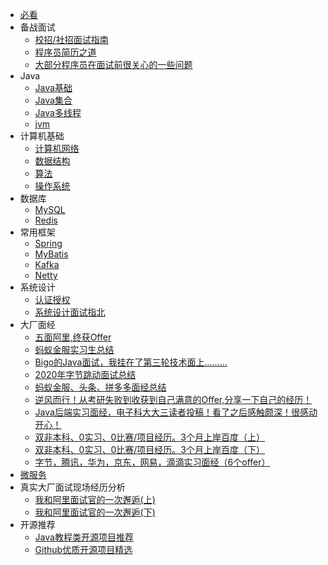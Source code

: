 
* [必看](./docs/a-0必看.md)
* 备战面试
  - [校招/社招面试指南](./docs/a-1校招社招面试指南.md)
  - [程序员简历之道](./docs/a-2程序员简历如何写.md)
  - [大部分程序员在面试前很关心的一些问题](./docs/a-3大部分程序员在面试前很关心的一些问题.md)
* Java
  * [Java基础](./docs/b-1面试题总结-Java基础.md)
  * [Java集合](./docs/b-2Java集合.md)
  * [Java多线程](./docs/b-3Java多线程.md)
  * [jvm](./docs/b-4jvm.md)
* 计算机基础
  * [计算机网络](./docs/c-1计算机网络.md)
  * [数据结构](./docs/c-2数据结构.md)
  * [算法](./docs/c-3算法.md)
  * [操作系统](./docs/c-4操作系统.md)
* 数据库
  * [MySQL](./docs/d-1-mysql.md)
  * [Redis](./docs/d-2-redis.md)
* 常用框架
  * [Spring](./docs/e-1spring.md)
  * [MyBatis](./docs/e-2mybatis.md)
  * [Kafka](./docs/e-3kafka.md)
  * [Netty](./docs/e-4netty.md)
* 系统设计
  * [认证授权](./docs/f-1认证授权.md)
  * [系统设计面试指北](./docs/f-2系统设计面试指北.md)
* 大厂面经
  * [五面阿里,终获Offer](./docs/interview-experience/a-1五面阿里,终获Offer.md)
  * [蚂蚁金服实习生总结](./docs/interview-experience/a-2蚂蚁金服实习生总结.md)
  * [Bigo的Java面试，我挂在了第三轮技术面上.........](./docs/interview-experience/a-3Bigo的Java面试，我挂在了第三轮技术面上..........md)
  * [2020年字节跳动面试总结](./docs/interview-experience/a-4-2020年字节跳动面试总结.md)
  * [蚂蚁金服、头条、拼多多面经总结](./docs/interview-experience/a-5蚂蚁金服、头条、拼多多面经总结.md)
  * [逆风而行！从考研失败到收获到自己满意的Offer,分享一下自己的经历！](./docs/interview-experience/a-6逆风而行！从考研失败到收获到自己满意的Offer,分享一下自己的经历！.md)
  * [Java后端实习面经，电子科大大三读者投稿！看了之后感触颇深！很感动开心！](./docs/interview-experience/a-7Java后端实习面经，电子科大大三读者投稿！看了之后感触颇深！很感动开心！.md)
  * [双非本科、0实习、0比赛/项目经历。3个月上岸百度（上）](./docs/interview-experience/a-8小贾面经(上).md)  
  * [双非本科、0实习、0比赛/项目经历。3个月上岸百度（下）](./docs/interview-experience/a-8小贾面经(下).md)
  * [字节，腾讯，华为，京东，网易，滴滴实习面经（6个offer）](./docs/interview-experience/a-10实习面经-6个offer.md)
* [微服务](./docs/h-微服务.md)
* 真实大厂面试现场经历分析
  * [我和阿里面试官的一次邂逅(上)](./docs/i-1真实大厂面试现场.md)
  * [我和阿里面试官的一次邂逅(下)](./docs/i-2真实大厂面试现场.md)
* 开源推荐
  * [Java教程类开源项目推荐](https://mp.weixin.qq.com/mp/appmsgalbum?__biz=Mzg2OTA0Njk0OA==&action=getalbum&album_id=1345382825083895808#wechat_redirect)
  * [Github优质开源项目精选](https://www.yuque.com/docs/share/61b99973-ecb3-4317-ba19-fc1a15dd842c)

